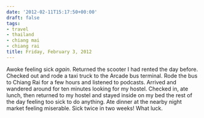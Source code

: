 ```yaml
---
date: '2012-02-11T15:17:50+00:00'
draft: false
tags:
- travel
- thailand
- chiang mai
- chiang rai
title: Friday, February 3, 2012
---
```


Awoke feeling sick *again*. Returned the scooter I had rented the day before. Checked out and rode a taxi truck to the Arcade bus terminal. Rode the bus to Chiang Rai for a few hours and listened to podcasts. Arrived and wandered around for ten minutes looking for my hostel. Checked in, ate lunch, then returned to my hostel and stayed inside on my bed the rest of the day feeling too sick to do anything. Ate dinner at the nearby night market feeling miserable. Sick twice in two weeks! What luck.
